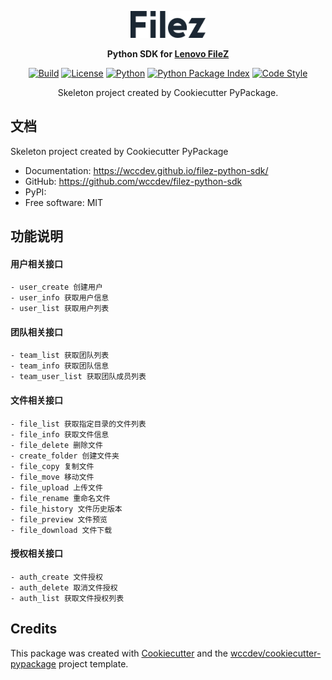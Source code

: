 <p align="center">
    <a href="https://www.filez.com/">
    <img src="https://raw.githubusercontent.com/wccdev/filez-python-sdk/master/.github/assets/logo-black.png" width="120" margin="50" alt="Python SDK For FileZ">
    </a>
</p>
<p align="center">
    <strong>
    Python SDK for
    <a href="https://www.filez.com/">Lenovo FileZ</a>
    </strong>
</p>
<p align="center">
    <a href="https://github.com/wccdev/filez-python-sdk/actions/workflows/ci.yml"><img
        src="https://github.com/wccdev/filez-python-sdk/actions/workflows/ci.yml/badge.svg"
        alt="Build"
        /></a>
    <a href="https://github.com/wccdev/filez-python-sdk/blob/main/LICENSE"><img
        src="https://img.shields.io/github/license/wccdev/filez-python-sdk"
        alt="License"
        /></a>
    <a href="https://pypi.org/project/filez-python-sdk/"><img
        src="https://img.shields.io/pypi/pyversions/filez-python-sdk.svg"
        alt="Python"
        /></a>
    <a href="https://pypi.org/project/filez-python-sdk/"><img
        src="https://img.shields.io/pypi/v/filez-python-sdk.svg"
        alt="Python Package Index"
        /></a>
    <a href="https://github.com/psf/black"><img
        src="https://img.shields.io/badge/code%20style-black-000000.svg"
        alt="Code Style"
        /></a>
</p>
<p align="center">
    Skeleton project created by Cookiecutter PyPackage.
</p>
<h2></h2>

## 文档
Skeleton project created by Cookiecutter PyPackage


* Documentation: <https://wccdev.github.io/filez-python-sdk/>
* GitHub: <https://github.com/wccdev/filez-python-sdk>
* PyPI: <xx>
* Free software: MIT


## 功能说明

#### 用户相关接口
    - user_create 创建用户
    - user_info 获取用户信息
    - user_list 获取用户列表

#### 团队相关接口
    - team_list 获取团队列表
    - team_info 获取团队信息
    - team_user_list 获取团队成员列表

#### 文件相关接口
    - file_list 获取指定目录的文件列表
    - file_info 获取文件信息
    - file_delete 删除文件
    - create_folder 创建文件夹
    - file_copy 复制文件
    - file_move 移动文件
    - file_upload 上传文件
    - file_rename 重命名文件
    - file_history 文件历史版本
    - file_preview 文件预览
    - file_download 文件下载

#### 授权相关接口
    - auth_create 文件授权
    - auth_delete 取消文件授权
    - auth_list 获取文件授权列表

## Credits

This package was created with [Cookiecutter](https://github.com/audreyr/cookiecutter) and the [wccdev/cookiecutter-pypackage](https://github.com/wccdev/cookiecutter-pypackage) project template.
